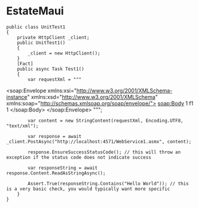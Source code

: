 # EstateMaui

    public class UnitTest1
    {    
        private HttpClient _client;
        public UnitTest1()
        {
            _client = new HttpClient();
        }
        [Fact]
        public async Task Test1()
        {
            var requestXml = """
<?xml version="1.0" encoding="utf-8"?>
<soap:Envelope xmlns:xsi="http://www.w3.org/2001/XMLSchema-instance" xmlns:xsd="http://www.w3.org/2001/XMLSchema" xmlns:soap="http://schemas.xmlsoap.org/soap/envelope/">
  <soap:Body>
    <HelloWorld xmlns="http://tempuri.org/">
      <id>1</id>
      <key>f1</key>
      <updateId>1</updateId>
    </HelloWorld>
  </soap:Body>
</soap:Envelope>
""";

            var content = new StringContent(requestXml, Encoding.UTF8, "text/xml");

            var response = await _client.PostAsync("http://localhost:4571/WebService1.asmx", content);

            response.EnsureSuccessStatusCode(); // this will throw an exception if the status code does not indicate success

            var responseString = await response.Content.ReadAsStringAsync();

            Assert.True(responseString.Contains("Hello World")); // this is a very basic check, you would typically want more specific 
        }
    }
